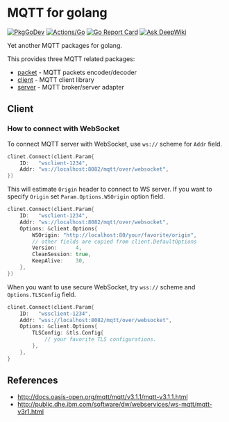 # MQTT for golang

[![PkgGoDev](https://pkg.go.dev/badge/github.com/koron/go-mqtt)](https://pkg.go.dev/github.com/koron/go-mqtt)
[![Actions/Go](https://github.com/koron/go-mqtt/workflows/Go/badge.svg)](https://github.com/koron/go-mqtt/actions?query=workflow%3AGo)
[![Go Report Card](https://goreportcard.com/badge/github.com/koron/go-mqtt)](https://goreportcard.com/report/github.com/koron/go-mqtt)
[![Ask DeepWiki](https://deepwiki.com/badge.svg)](https://deepwiki.com/koron/go-mqtt)

Yet another MQTT packages for golang.

This provides three MQTT related packages:

*   [packet](./packet) - MQTT packets encoder/decoder
*   [client](./client) - MQTT client library
*   [server](./server) - MQTT broker/server adapter

## Client

### How to connect with WebSocket

To connect MQTT server with WebSocket, use `ws://` scheme for `Addr`
field.

```go
clinet.Connect(client.Param{
    ID:   "wsclient-1234",
    Addr: "ws://localhost:8082/mqtt/over/websocket",
})
```

This will estimate `Origin` header to connect to WS server.
If you want to specify `Origin` set `Param.Options.WSOrigin` option field.

```go
clinet.Connect(client.Param{
    ID:   "wsclient-1234",
    Addr: "ws://localhost:8082/mqtt/over/websocket",
    Options: &client.Options{
        WSOrigin: "http://localhost:80/your/favorite/origin",
        // other fields are copied from client.DefaultOptions
        Version:      4,
        CleanSession: true,
        KeepAlive:    30,
    },
})
```

When you want to use secure WebSocket, try `wss://` scheme and
`Options.TLSConfig` field.

```go
clinet.Connect(client.Param{
    ID:   "wssclient-1234",
    Addr: "wss://localhost:8082/mqtt/over/websocket",
    Options: &client.Options{
        TLSConfig: &tls.Config{
            // your favorite TLS configurations.
        },
    },
}
```

## References

*   http://docs.oasis-open.org/mqtt/mqtt/v3.1.1/mqtt-v3.1.1.html
*   http://public.dhe.ibm.com/software/dw/webservices/ws-mqtt/mqtt-v3r1.html
